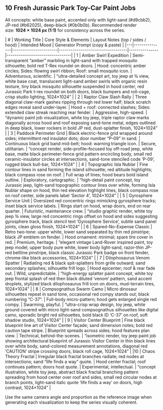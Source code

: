 ## 10 Fresh Jurassic Park Toy-Car Paint Jobs

All concepts: white base paint, accented only with light-sand (#d9cbb2), JP-red (#b62025), deep-black (#0b0b0b). Recommended render size: **1024 × 1024 px (1:1)** for consistency across the series.

| # | Working Title | Core Style & Elements | Layout Notes (top / sides / hood) | Intended Mood | Generator Prompt (copy & paste) | |---|---------------|-----------------------|-----------------------------------|---------------|---------------------------------| | 1 | Amber Swirl Expedition | Semi-transparent “amber” marbling in light-sand with trapped mosquito silhouette; bold red T-Rex roundel on doors. | Hood: concentric amber circles; Sides: flowing swirl ribbon; Roof: small mosquito icon. | Adventurous, scientific. | “ultra-detailed concept art, toy jeep at 3⁄4 view, white base coat, translucent light-sand amber swirls with organic resin texture, tiny black mosquito silhouette suspended in hood center, red Jurassic Park t-rex roundel on both doors, black bumpers and roll-cage, crisp studio lighting, 1024×1024” | | 2 | Raptor Claw Slash Rally | Three diagonal claw-mark gashes ripping through red lower half; black scratch edges reveal sand under-layer. | Hood + roof: connected slashes; Sides: extended claw streak reaching rear fender. | Aggressive, high-speed. | “dynamic paint job visualization, white toy jeep, triple raptor claw marks diagonally across hood and roof exposing sand-tone metal, edges outlined in deep black, lower rockers in bold JP red, dust-splatter finish, 1024×1024” | | 3 | Paddock Perimeter Grid | Black electric-fence grid wrapped around sides; intermittent red insulator dots; door number “P-09” in sand. | Continuous black grid band mid-belt; hood: warning triangle icon. | Secure, utilitarian. | “concept render, side-profile–focused toy off-road jeep, white base, matte black perimeter-fence grid pattern encircling body, small red ceramic-insulator circles at intersections, sand-tone stenciled code ‘P-09’, rugged black bull-bar, 1024×1024” | | 4 | Topographic Isla Nublar | Fine contour lines in sand forming the island silhouette; red altitude highlights; black compass rose on roof. | Full wrap of lines; hood bears bold island outline. | Exploratory, cartographic. | “high-detail paint concept, toy Jurassic jeep, light-sand topographic contour lines over white, forming Isla Nublar shape on hood, thin red elevation highlight lines, black compass rose on roof center, side panels label ‘Sector 4’, 1024×1024” | | 5 | Gyrosphere Service Unit | Oversized red concentric rings mimicking gyrosphere tracks; inset black service labels. | Rings start on hood, wrap doors, end on rear quarter. | Futuristic, maintenance crew. | “studio graphic render, white toy jeep ¾ view, large red concentric rings offset on hood and sides suggesting gyrosphere track, black stencil text ‘Gyrosphere Service’, subtle sand panel joints, clean gloss finish, 1024×1024” | | 6 | Spared-No-Expense Classic | Retro two-tone: upper white, lower sand separated by thin red pinstripe; black JP emblem on fender. | Hood ornament: minimal; spare tire cover in red. | Premium, heritage. | “elegant vintage Land-Rover inspired paint, toy jeep model, upper body pure white, lower body light-sand, razor-thin JP-red beltline pinstripe, black classic Jurassic Park badge on front fender, chrome-like black accessories, 1024×1024” | | 7 | Dilophosaurus Venom Spatter | Radiating red & black spit-splatters from grille outward; sand secondary splashes; silhouette frill logo. | Hood epicenter; roof & rear fade out. | Wild, unpredictable. | “high-energy splatter paint concept, white toy jeep frontal splash of red then black diluted ‘venom’ pattern, sand accent droplets, stylized black dilophosaurus frill icon on doors, mud-terrain tires, 1024×1024” | | 8 | Compsognathus Swarm Camo | Micro dinosaur silhouettes repeat in sand tone, occasional red compy stands out; black numbering “C-37”. | Full-body micro-pattern; hood gets enlarged single red compy. | Swarming, playful. | “ultra-crisp wrap design, toy jeep, white ground covered with micro light-sand compsognathus silhouettes like digital camo, sporadic bright red silhouettes, bold black ID ‘C-37’ on roof, soft shadow studio, 1024×1024” | | 9 | Visitor Center Blueprint | Fine black blueprint line art of Visitor Center façade; sand dimension notes; bold red caution tape stripe. | Blueprint spreads across sides; hood features plan view. | Technical, behind-the-scenes. | “isometric render, toy jeep paint job showing architectural blueprint of Jurassic Visitor Center in thin black lines over white body, sand-colored measurement annotations, diagonal red ‘CAUTION’ stripe crossing doors, black roll cage, 1024×1024” | |10 | Chaos Theory Fractal | Irregular black fractal branches radiate; red nodes at intersections; sand “life finds a way” quote. | Hood center fractal; roof continues pattern; doors host quote. | Experimental, intellectual. | “concept illustration, white toy jeep, abstract black fractal branching pattern spreading from hood center over roof and sides, small red circular nodes at branch points, light-sand italic quote ‘life finds a way’ on doors, high contrast, 1024×1024” |

Use the same camera angle and proportion as the reference image when generating each visualization to keep the series visually coherent.